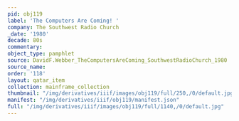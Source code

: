 ```yaml
---
pid: obj119
label: 'The Computers Are Coming! '
company: The Southwest Radio Church
_date: '1980'
decade: 80s
commentary:
object_type: pamphlet
source: DavidF.Webber_TheComputersAreComing_SouthwestRadioChurch_1980
source_name:
order: '118'
layout: qatar_item
collection: mainframe_collection
thumbnail: "/img/derivatives/iiif/images/obj119/full/250,/0/default.jpg"
manifest: "/img/derivatives/iiif/obj119/manifest.json"
full: "/img/derivatives/iiif/images/obj119/full/1140,/0/default.jpg"
---
```


